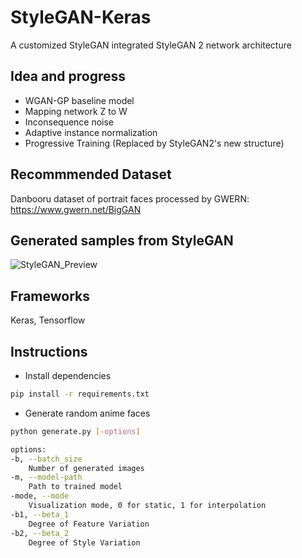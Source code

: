# StyleGAN-Keras
A customized StyleGAN integrated StyleGAN 2 network architecture

## Idea and progress
+ WGAN-GP baseline model
+ Mapping network Z to W
+ Inconsequence noise
+ Adaptive instance normalization
+ Progressive Training (Replaced by StyleGAN2's new structure)

## Recommmended Dataset
Danbooru dataset of portrait faces processed by GWERN: https://www.gwern.net/BigGAN

## Generated samples from StyleGAN
![StyleGAN_Preview](https://raw.githubusercontent.com/akn0717/Anime-Character-Face-Generator-Keras/master/StyleGANPreview.jpg)

## Frameworks
Keras, Tensorflow

## Instructions

- Install dependencies
```bash
pip install -r requirements.txt
```

- Generate random anime faces
```bash
python generate.py [-options]

options:
-b, --batch_size
    Number of generated images
-m, --model-path
    Path to trained model
-mode, --mode
    Visualization mode, 0 for static, 1 for interpolation
-b1, --beta_1
    Degree of Feature Variation
-b2, --beta_2
    Degree of Style Variation
```